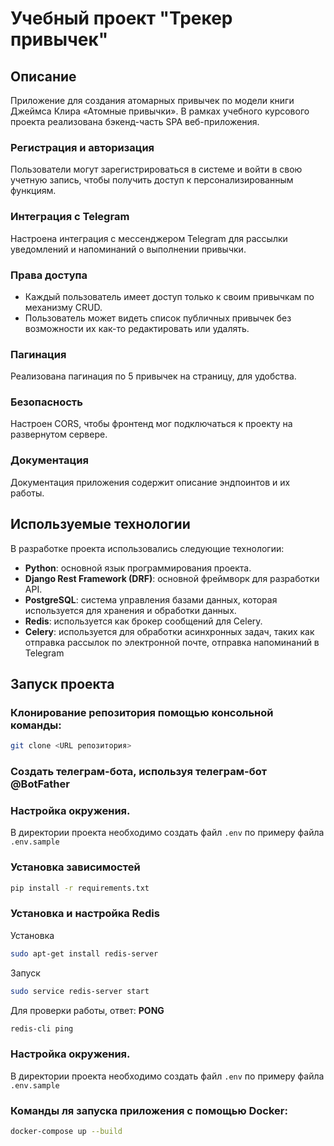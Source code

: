 # Учебный проект "Трекер привычек"

## Описание

Приложение для создания атомарных привычек по модели книги Джеймса Клира «Атомные привычки».
В рамках учебного курсового проекта реализована бэкенд-часть SPA веб-приложения.

### Регистрация и авторизация

Пользователи могут зарегистрироваться в системе и войти в свою учетную запись,
чтобы получить доступ к персонализированным функциям.

### Интеграция с Telegram

Настроена интеграция с мессенджером Telegram для рассылки уведомлений и напоминаний о выполнении привычки.

### Права доступа

* Каждый пользователь имеет доступ только к своим привычкам по механизму CRUD.
* Пользователь может видеть список публичных привычек без возможности их как-то редактировать или удалять.

### Пагинация

Реализована пагинация по 5 привычек на страницу, для удобства.

### Безопасность

Настроен CORS, чтобы фронтенд мог подключаться к проекту на развернутом сервере.

### Документация

Документация приложения содержит описание эндпоинтов и их работы.

## Используемые технологии

В разработке проекта использовались следующие технологии:

* **Python**: основной язык программирования проекта.
* **Django Rest Framework (DRF)**: основной фреймворк для разработки API.
* **PostgreSQL**: система управления базами данных, которая используется для хранения и обработки данных.
* **Redis**: используется как брокер сообщений для Celery.
* **Celery**: используется для обработки асинхронных задач, таких как отправка рассылок по электронной почте,
  отправка напоминаний в Telegram

## Запуск проекта

### Клонирование репозитория помощью консольной команды:
```bash
git clone <URL репозитория>
```
### Создать телеграм-бота, используя телеграм-бот @BotFather

### Настройка окружения. 
В директории проекта необходимо создать файл `.env` по примеру файла `.env.sample`


### Установка зависимостей
```bash
pip install -r requirements.txt
```
### Установка и настройка Redis
Установка
```bash
sudo apt-get install redis-server
```
Запуск
```bash
sudo service redis-server start
```
Для проверки работы, ответ: **PONG**
```bash
redis-cli ping
```
### Настройка окружения. 
В директории проекта необходимо создать файл `.env` по примеру файла `.env.sample`

### Команды ля запуска приложения с помощью Docker:
```bash
docker-compose up --build
```